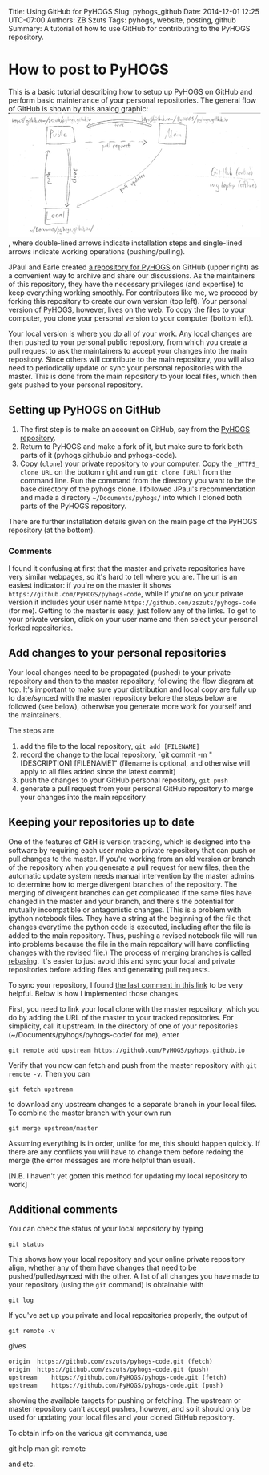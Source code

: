 Title: Using GitHub for PyHOGS
Slug: pyhogs_github
Date: 2014-12-01 12:25 UTC-07:00
Authors: ZB Szuts
Tags: pyhogs, website, posting, github
Summary: A tutorial of how to use GitHub for contributing to the PyHOGS repository.


# How to post to PyHOGS

This is a basic tutorial describing how to setup up PyHOGS on GitHub and perform basic maintenance of your personal repositories.  The general flow of GitHub is shown by this analog graphic:
![Connectivity of PyHOGS repositories](pyhogs_github_connectivity2_mod.gif "Connectivity of PyHOGS repositories"), where double-lined arrows indicate installation steps and single-lined arrows indicate working operations (pushing/pulling).

JPaul and Earle created [a repository for PyHOGS](https://github.com/PyHOGS/pyhogs.github.io "PyHOGS on GitHub") on GitHub (upper right) as a convenient way to archive and share our discussions.  As the maintainers of this repository, they have the necessary privileges (and expertise) to keep everything working smoothly.  For contributors like me, we proceed by forking this repository to create our own version (top left).  Your personal version of PyHOGS, however, lives on the web.  To copy the files to your computer, you clone your personal version to your computer (bottom left).

Your local version is where you do all of your work.  Any local changes are then pushed to your personal public repository, from which you create a pull request to ask the maintainers to accept your changes into the main repository.  Since others will contribute to the main repository, you will also need to periodically update or sync your personal repositories with the master.  This is done from the main repository to your local files, which then gets pushed to your personal repository.


## Setting up PyHOGS on GitHub

1. The first step is to make an account on GitHub, say from the [PyHOGS repository](https://github.com/PyHOGS/pyhogs-code "PyHOGS on GitHub").  
2. Return to PyHOGS and make a fork of it, but make sure to fork both parts of it (pyhogs.github.io and pyhogs-code).
3. Copy (`clone`) your private repository to your computer.  Copy the `_HTTPS_ clone URL` on the bottom right and run `git clone [URL]` from the command line.  Run the command from the directory you want to be the base directory of the pyhogs clone.  I followed JPaul's recommendation and made a directory `~/Documents/pyhogs/` into which I cloned both parts of the PyHOGS repository.

There are further installation details given on the main page of the PyHOGS repository (at the bottom).

### Comments

I found it confusing at first that the master and private repositories have very similar webpages, so it's hard to tell where you are.  The url is an easiest indicator: if you're on the master it shows `https://github.com/PyHOGS/pyhogs-code`, while if you're on your private version it includes your user name `https://github.com/zszuts/pyhogs-code` (for me).  Getting to the master is easy, just follow any of the links.  To get to your private version, click on your user name and then select your personal forked repositories.


## Add changes to your personal repositories

Your local changes need to be propagated (pushed) to your private repository and then to the master repository, following the flow diagram at top.  It's important to make sure your distribution and local copy are fully up to date/synced with the master repository before the steps below are followed (see below), otherwise you generate more work for yourself and the maintainers.

The steps are

1. add the file to the local repository, `git add [FILENAME]`
1. record the change to the local repository, `git commit -m "[DESCRIPTION] [FILENAME]" (filename is optional, and otherwise will apply to all files added since the latest commit)
1. push the changes to your GitHub personal repository, `git push`
1. generate a pull request from your personal GitHub repository to merge your changes into the main repository


## Keeping your repositories up to date

One of the features of GitH is version tracking, which is designed into the software by requiring each user make a private repository that can push or pull changes to the master.  If you're working from an old version or branch of the repository when you generate a pull request for new files, then the automatic update system needs manual intervention by the master admins to determine how to merge divergent branches of the repository.  The merging of divergent branches can get complicated if the same files have changed in the master and your branch, and there's the potential for mutually incompatible or antagonistic changes.  (This is a problem with ipython notebook files.  They have a string at the beginning of the file that changes everytime the python code is executed, including after the file is added to the main repository.  Thus, pushing a revised notebook file will run into problems because the file in the main repository will have conflicting changes with the revised file.)   The process of merging branches is called [rebasing](http://rypress.com/tutorials/git/rebasing.html "Rebasing tutorial for GitHub").  It's easier to just avoid this and sync your local and private repositories before adding files and generating pull requests.

To sync your repository, I found [the last comment in this link](http://stackoverflow.com/questions/7244321/how-to-update-github-forked-repository "Updating forked repositories") to be very helpful.  Below is how I implemented those changes.

First, you need to link your local clone with the master repository, which you do by adding the URL of the master to your tracked repositories.  For simplicity, call it upstream.  In the directory of one of your repositories (~/Documents/pyhogs/pyhogs-code/ for me), enter

    git remote add upstream https://github.com/PyHOGS/pyhogs.github.io

Verify that you now can fetch and push from the master repository with `git remote -v`.  Then you can 

    git fetch upstream

to download any upstream changes to a separate branch in your local files.  To combine the master branch with your own run

    git merge upstream/master
    
Assuming everything is in order, unlike for me, this should happen quickly.  If there are any conflicts you will have to change them before redoing the merge (the error messages are more helpful than usual).

[N.B. I haven't yet gotten this method for updating my local repository to work]


## Additional comments

You can check the status of your local repository by typing

    git status

This shows how your local repository and your online private repository align, whether any of them have changes that need to be pushed/pulled/synced with the other.  A list of all changes you have made to your repository (using the `git` command) is obtainable with

    git log

If you've set up you private and local repositories properly, the output of

    git remote -v

gives

    origin	https://github.com/zszuts/pyhogs-code.git (fetch)
    origin	https://github.com/zszuts/pyhogs-code.git (push)
    upstream	https://github.com/PyHOGS/pyhogs-code.git (fetch)
    upstream	https://github.com/PyHOGS/pyhogs-code.git (push)

showing the available targets for pushing or fetching.  The upstream or master repository can't accept pushes, however, and so it should only be used for updating your local files and your cloned GitHub repository.

To obtain info on the various git commands, use

   git help
   man git-remote

and etc.